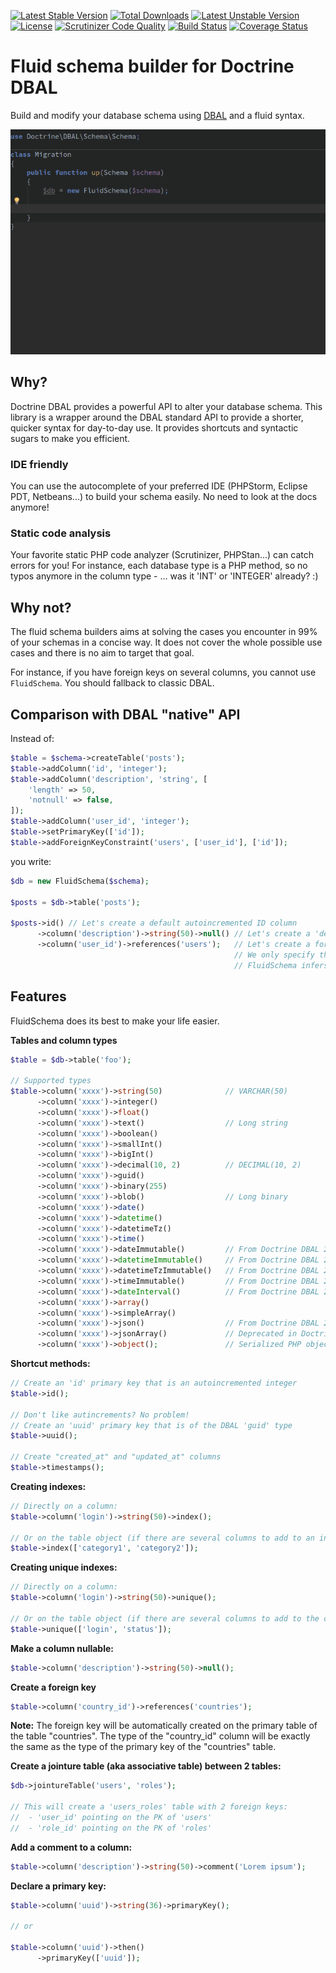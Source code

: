 [![Latest Stable Version](https://poser.pugx.org/thecodingmachine/dbal-fluid-schema-builder/v/stable)](https://packagist.org/packages/thecodingmachine/dbal-fluid-schema-builder)
[![Total Downloads](https://poser.pugx.org/thecodingmachine/dbal-fluid-schema-builder/downloads)](https://packagist.org/packages/thecodingmachine/dbal-fluid-schema-builder)
[![Latest Unstable Version](https://poser.pugx.org/thecodingmachine/dbal-fluid-schema-builder/v/unstable)](https://packagist.org/packages/thecodingmachine/dbal-fluid-schema-builder)
[![License](https://poser.pugx.org/thecodingmachine/dbal-fluid-schema-builder/license)](https://packagist.org/packages/thecodingmachine/dbal-fluid-schema-builder)
[![Scrutinizer Code Quality](https://scrutinizer-ci.com/g/thecodingmachine/dbal-fluid-schema-builder/badges/quality-score.png?b=master)](https://scrutinizer-ci.com/g/thecodingmachine/dbal-fluid-schema-builder/?branch=master)
[![Build Status](https://travis-ci.org/thecodingmachine/dbal-fluid-schema-builder.svg?branch=master)](https://travis-ci.org/thecodingmachine/dbal-fluid-schema-builder)
[![Coverage Status](https://coveralls.io/repos/thecodingmachine/dbal-fluid-schema-builder/badge.svg?branch=master&service=github)](https://coveralls.io/github/thecodingmachine/dbal-fluid-schema-builder?branch=master)

# Fluid schema builder for Doctrine DBAL

Build and modify your database schema using [DBAL](http://docs.doctrine-project.org/projects/doctrine-dbal/en/latest/reference/schema-representation.html) and a fluid syntax.

![Screencast](doc/images/screencast.gif)

## Why?

Doctrine DBAL provides a powerful API to alter your database schema.
This library is a wrapper around the DBAL standard API to provide a shorter, quicker syntax for day-to-day use. It provides shortcuts and syntactic sugars to make you efficient.

### IDE friendly

You can use the autocomplete of your preferred IDE (PHPStorm, Eclipse PDT, Netbeans...) to build your schema easily. No need to look at the docs anymore!

### Static code analysis

Your favorite static PHP code analyzer (Scrutinizer, PHPStan...) can catch errors for you!
For instance, each database type is a PHP method, so no typos anymore in the column type - ... was it 'INT' or 'INTEGER' already? :)

## Why not?

The fluid schema builders aims at solving the cases you encounter in 99% of your schemas in a concise way.
It does not cover the whole possible use cases and there is no aim to target that goal.

For instance, if you have foreign keys on several columns, you cannot use `FluidSchema`. You should fallback to classic DBAL.


## Comparison with DBAL "native" API

Instead of:

```php
$table = $schema->createTable('posts');
$table->addColumn('id', 'integer');
$table->addColumn('description', 'string', [
    'length' => 50,
    'notnull' => false,
]);
$table->addColumn('user_id', 'integer');
$table->setPrimaryKey(['id']);
$table->addForeignKeyConstraint('users', ['user_id'], ['id']);
```

you write:

```php
$db = new FluidSchema($schema);

$posts = $db->table('posts');

$posts->id() // Let's create a default autoincremented ID column
      ->column('description')->string(50)->null() // Let's create a 'description' column
      ->column('user_id')->references('users');   // Let's create a foreign key.
                                                  // We only specify the table name.
                                                  // FluidSchema infers the column type and the "remote" column.
```

## Features

FluidSchema does its best to make your life easier.

**Tables and column types**

```php
$table = $db->table('foo');

// Supported types
$table->column('xxxx')->string(50)              // VARCHAR(50)
      ->column('xxxx')->integer()
      ->column('xxxx')->float()
      ->column('xxxx')->text()                  // Long string
      ->column('xxxx')->boolean()
      ->column('xxxx')->smallInt()
      ->column('xxxx')->bigInt()
      ->column('xxxx')->decimal(10, 2)          // DECIMAL(10, 2)
      ->column('xxxx')->guid()
      ->column('xxxx')->binary(255)
      ->column('xxxx')->blob()                  // Long binary
      ->column('xxxx')->date()
      ->column('xxxx')->datetime()
      ->column('xxxx')->datetimeTz()
      ->column('xxxx')->time()
      ->column('xxxx')->dateImmutable()         // From Doctrine DBAL 2.6+
      ->column('xxxx')->datetimeImmutable()     // From Doctrine DBAL 2.6+
      ->column('xxxx')->datetimeTzImmutable()   // From Doctrine DBAL 2.6+
      ->column('xxxx')->timeImmutable()         // From Doctrine DBAL 2.6+
      ->column('xxxx')->dateInterval()          // From Doctrine DBAL 2.6+
      ->column('xxxx')->array()
      ->column('xxxx')->simpleArray()
      ->column('xxxx')->json()                  // From Doctrine DBAL 2.6+
      ->column('xxxx')->jsonArray()             // Deprecated in Doctrine DBAL 2.6+
      ->column('xxxx')->object();               // Serialized PHP object
```

**Shortcut methods:**

```php
// Create an 'id' primary key that is an autoincremented integer
$table->id();

// Don't like autincrements? No problem!
// Create an 'uuid' primary key that is of the DBAL 'guid' type 
$table->uuid();

// Create "created_at" and "updated_at" columns
$table->timestamps();
```

**Creating indexes:**

```php
// Directly on a column:
$table->column('login')->string(50)->index();

// Or on the table object (if there are several columns to add to an index):
$table->index(['category1', 'category2']);
```

**Creating unique indexes:**

```php
// Directly on a column:
$table->column('login')->string(50)->unique();

// Or on the table object (if there are several columns to add to the constraint):
$table->unique(['login', 'status']);
```

**Make a column nullable:**

```php
$table->column('description')->string(50)->null();
```

**Create a foreign key**

```php
$table->column('country_id')->references('countries');
```

**Note:** The foreign key will be automatically created on the primary table of the table "countries".
The type of the "country_id" column will be exactly the same as the type of the primary key of the "countries" table.

**Create a jointure table (aka associative table) between 2 tables:**

```php
$db->jointureTable('users', 'roles');

// This will create a 'users_roles' table with 2 foreign keys:
//  - 'user_id' pointing on the PK of 'users'
//  - 'role_id' pointing on the PK of 'roles'
```

**Add a comment to a column:**

```php
$table->column('description')->string(50)->comment('Lorem ipsum');
```

**Declare a primary key:**

```php
$table->column('uuid')->string(36)->primaryKey();

// or

$table->column('uuid')->then()
      ->primaryKey(['uuid']);
```
